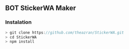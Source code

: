 ## BOT StickerWA Maker

### Instalation
``` js
> git clone https://github.com/theazran/StickerWA.git
> cd StickerWA
> npm install
```